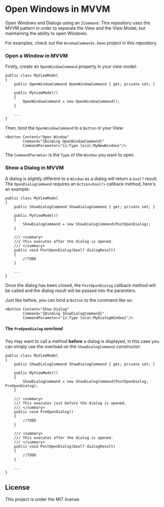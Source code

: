 # Open Windows in MVVM
Open Windows and Dialogs using an `ICommand`. This repository uses the MVVM pattern in order to separate the View and the View Model, but maintaining the ability to open Windows.

For examples, check out the `WindowCommands.Demo` project in this repository.

### Open a Window in MVVM
Firstly, create an `OpenWindowCommand` property in your view model:

```
public class MyViewModel
{
    public OpenWindowCommand OpenWindowCommand { get; private set; }

    public MyViewModel()
    {
        OpenWindowCommand = new OpenWindowCommand();
    }

    ...
}
```

Then, bind the `OpenWindowCommand` to a `Button` in your View:

```
<Button Content="Open Window"
        Command="{Binding OpenWindowCommand}"
        CommandParameter="{x:Type local:MyNewWindow}"/>
```

The `CommandParamter` is the `Type` of the `Window` you want to open.

### Show a Dialog in MVVM
A dialog is slightly different to a `Window` as a dialog will return a `bool?` result. The `OpenDialogCommand` requires an `Action<bool?>` callback method, here's an example:

```
public class MyViewModel
{
    public ShowDialogCommand ShowDialogCommand { get; private set; }

    public MyViewModel()
    {
        ShowDialogCommand = new ShowDialogCommand(PostOpenDialog);
    }

    /// <summary>
    /// This executes after the dialog is opened.
    /// </summary>
    public void PostOpenDialog(bool? dialogResult)
    {
        //TODO
    }
    
    ...
}
```

Once the dialog has been closed, the `PostOpenDialog` callback method will be called and the dialog result will be passed into the paramters.

Just like before, you can bind a `Button` to the command like so:

```
<Button Content="Show Dialog"
        Command="{Binding ShowDialogCommand}"
        CommandParameter="{x:Type local:MyDialogWindow}"/>
```

##### The `PreOpenDialog` overload
You may want to call a method **before** a dialog is displayed, in this case you can simply use the overload on the `ShowDialogCommand` constructor:

```
public class MyViewModel
{
    public ShowDialogCommand ShowDialogCommand { get; private set; }

    public MyViewModel()
    {
        ShowDialogCommand = new ShowDialogCommand(PostOpenDialog, PreOpenDialog);
    }

    /// <summary>
    /// This executes just before the dialog is opened.
    /// </summary>
    public void PreOpenDialog()
    {
        //TODO
    }
    
    /// <summary>
    /// This executes after the dialog is opened.
    /// </summary>
    public void PostOpenDialog(bool? dialogResult)
    {
        //TODO
    }
    
    ...
}
```

## License

This project is under the MIT license.